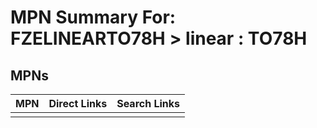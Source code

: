 



# MPN Summary For: FZELINEARTO78H > linear : TO78H

## MPNs
  

|MPN|Direct Links|Search Links|
| :--- | :--- | :--- |
||||
